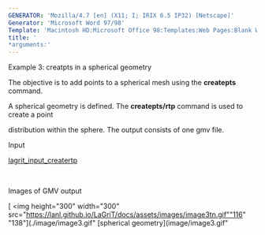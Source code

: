 ```yaml
---
GENERATOR: 'Mozilla/4.7 [en] (X11; I; IRIX 6.5 IP32) [Netscape]'
Generator: 'Microsoft Word 97/98'
Template: 'Macintosh HD:Microsoft Office 98:Templates:Web Pages:Blank Web Page'
title: '
*arguments:'
---
```


 Example 3: creatpts in a spherical geometry

  The objective is to add points to a spherical mesh using the
  **createpts** command.
 
  A spherical geometry is defined. The **createpts/rtp** command is
  used to create a point

  distribution within the sphere. The output consists of one gmv file.

 Input     

  [lagrit\_input\_creatertp](../lagrit_input_creatertp)

   

 Images of GMV output

  [
<img height="300" width="300" src="https://lanl.github.io/LaGriT/docs/assets/images/image3tn.gif""116"
  "138"](./image/image3.gif" [spherical
  geometry](image/image3.gif"
